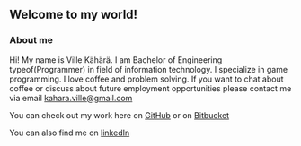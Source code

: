 ## Welcome to my world!

### About me

Hi! My name is Ville Kähärä. I am Bachelor of Engineering typeof(Programmer) in field of information technology. I specialize in game programming. I love coffee and problem solving. 
If you want to chat about coffee or discuss about future employment opportunities please contact me via email kahara.ville@gmail.com

You can check out my work here on [GitHub](https://github.com/KahVille)
or on [Bitbucket](https://bitbucket.org/KahVille)


You can also find me on [linkedIn](https://linkedin.com/in/villekahara) 
